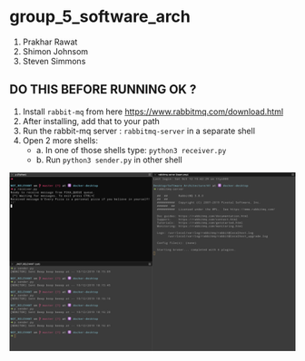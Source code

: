 # group_5_software_arch
1. Prakhar Rawat
2. Shimon Johnsom
3. Steven Simmons




## DO THIS BEFORE RUNNING OK ?
 1. Install `rabbit-mq` from here https://www.rabbitmq.com/download.html
 2. After installing, add that to your path
 3. Run the rabbit-mq server : `rabbitmq-server` in a separate shell
 4. Open 2 more shells:
    * a. In one of those shells type: `python3 receiver.py`
    * b. Run `python3 sender.py` in other shell  


![alt text](https://github.com/prakharrr/group_5_software_arch/blob/master/PROJECT_HEART.png "HERE")
